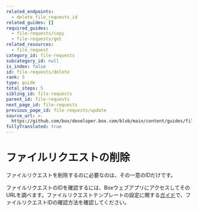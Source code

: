 ```yaml
---
related_endpoints:
  - delete_file_requests_id
related_guides: []
required_guides:
  - file-requests/copy
  - file-requests/get
related_resources:
  - file_request
category_id: file-requests
subcategory_id: null
is_index: false
id: file-requests/delete
rank: 5
type: guide
total_steps: 5
sibling_id: file-requests
parent_id: file-requests
next_page_id: file-requests
previous_page_id: file-requests/update
source_url: >-
  https://github.com/box/developer.box.com/blob/main/content/guides/file-requests/5-delete.md
fullyTranslated: true
---
```

# ファイルリクエストの削除

ファイルリクエストを削除するのに必要なのは、その一意のIDだけです。

<Samples id="delete_file_requests_id">

</Samples>

<Message notice>

ファイルリクエストのIDを確認するには、BoxウェブアプリにアクセスしてそのURLを調べます。ファイルリクエストテンプレートの設定に関する[ガイド](g://file-requests/template)で、ファイルリクエストIDの確認方法を確認してください。

</Message>
